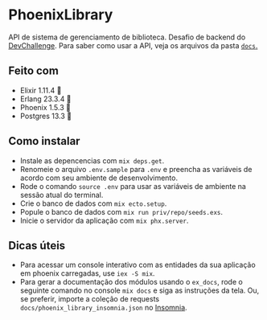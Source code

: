 # PhoenixLibrary

API de sistema de gerenciamento de biblioteca. Desafio de backend do [DevChallenge](https://www.devchallenge.com.br/challenges/5f0b43f5a5fec43156149043/details). Para saber como usar a API, veja os arquivos da pasta [`docs`.](https://github.com/odineiramone/phoenix-library/tree/main/docs)

## Feito com

  - Elixir 1.11.4 🧪
  - Erlang 23.3.4 👴
  - Phoenix 1.5.3 🐓
  - Postgres 13.3 🐘

## Como instalar

  - Instale as depencencias com `mix deps.get`.
  - Renomeie o arquivo `.env.sample` para `.env` e preencha as variáveis de acordo com seu ambiente de desenvolvimento.
  - Rode o comando `source .env` para usar as variáveis de ambiente na sessão atual do terminal.
  - Crie o banco de dados com `mix ecto.setup`.
  - Popule o banco de dados com `mix run priv/repo/seeds.exs`.
  - Inicie o servidor da aplicação com `mix phx.server`.

## Dicas úteis

  - Para acessar um console interativo com as entidades da sua aplicação em phoenix carregadas, use `iex -S mix`.
  - Para gerar a documentação dos módulos usando o `ex_docs`, rode o seguinte comando no console `mix docs` e siga as instruções da tela. Ou, se preferir, importe a coleção de requests `docs/phoenix_library_insomnia.json` no [Insomnia](https://insomnia.rest/).
